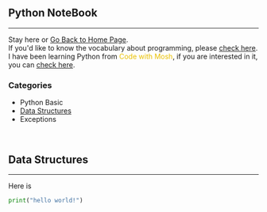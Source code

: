 <style>
.highlight1{
    color: #EAC100;
}
.highlight2{
    color: #AFAF61;
}
.comingsoon{
    color: red;
}
</style>

## Python NoteBook
---

Stay here or [Go Back to Home Page](../README.md).<br/>
If you'd like to know the vocabulary about programming, please [check here](https://hackmd.io/@s4y0wTjhTAipbBv-m9yryg/rJTNZBXaH).
I have been learning Python from <font class="highlight1">Code with Mosh</font>, if you are interested in it, you can [check here](https://codewithmosh.com/).

### Categories
* Python Basic
* [Data Structures](#data-structures)
* Exceptions

<br/>

## Data Structures
---

Here is 

```python
print("hello world!")
```